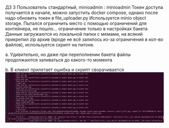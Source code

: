 ДЗ 3
Пользователь стандартный, minioadmin : minioadmin
Токен доступа получается в начале, можно запустить docker compose, однако после надо обновить токен в file_uploader.py
Используется minio object storage. 
Пытался ограничить место с помощью ограничений для контейнера, не пошло... ограничение только в настройках бакета
Данные загружаются из локальной папки с мемами, на всякий прикрепил zip архив (вроде не всё залилось из-за ограничения в кол-во файлов), используется скрипт на питоне.

a. Удивительно, но даже при переполнении бакета файлы продолжаются заливаться до какого-то момента

b. В клиент прилетает ошибка и скрипт сворачивается
![alt text](https://github.com/birmoscow/COT-3/blob/main/cl.jpeg)
